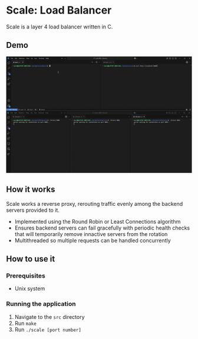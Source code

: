 # Scale: Load Balancer

Scale is a layer 4 load balancer written in C.

## Demo
![Scale Demo](scale_demo.gif)
## How it works

Scale works a reverse proxy, rerouting traffic evenly among the backend servers provided to it. 
- Implemented using the Round Robin or Least Connections algorithm
- Ensures backend servers can fail gracefully with periodic health checks that will temporarily remove innactive servers from the rotation
- Multithreaded so multiple requests can be handled concurrently

## How to use it

### Prerequisites

- Unix system

### Running the application

1. Navigate to the `src` directory
2. Run `make` 
3. Run `./scale [port number]`
